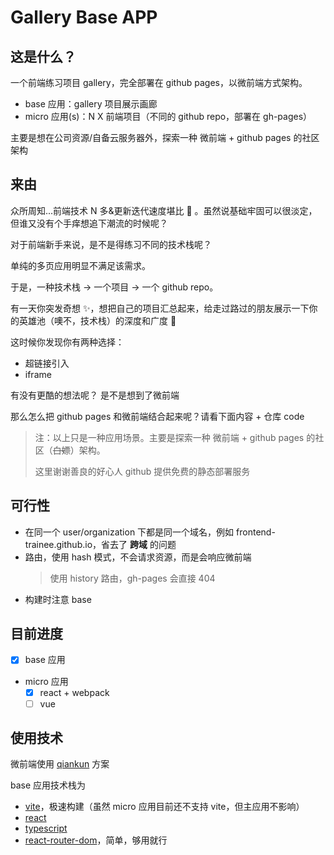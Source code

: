 # Gallery Base APP

## 这是什么？

一个前端练习项目 gallery，完全部署在 github pages，以微前端方式架构。

- base 应用：gallery 项目展示画廊
- micro 应用(s)：N X 前端项目（不同的 github repo，部署在 gh-pages）

主要是想在公司资源/自备云服务器外，探索一种 微前端 + github pages 的社区架构

## 来由

众所周知...前端技术 N 多&更新迭代速度堪比 🚀 。虽然说基础牢固可以很淡定，但谁又没有个手痒想追下潮流的时候呢？

对于前端新手来说，是不是得练习不同的技术栈呢？

单纯的多页应用明显不满足该需求。

于是，一种技术栈 -> 一个项目 -> 一个 github repo。

有一天你突发奇想 ✨，想把自己的项目汇总起来，给走过路过的朋友展示一下你的英雄池（噢不，技术栈）的深度和广度 💪

这时候你发现你有两种选择：

- 超链接引入
- iframe

有没有更酷的想法呢？
是不是想到了微前端

那么怎么把 github pages 和微前端结合起来呢？请看下面内容 + 仓库 code

> 注：以上只是一种应用场景。主要是探索一种 微前端 + github pages 的社区（~~白嫖~~）架构。
>
> 这里谢谢善良的好心人 github 提供免费的静态部署服务

## 可行性

- 在同一个 user/organization 下都是同一个域名，例如 frontend-trainee.github.io，省去了 **跨域** 的问题
- 路由，使用 hash 模式，不会请求资源，而是会响应微前端
  > 使用 history 路由，gh-pages 会直接 404
- 构建时注意 base

## 目前进度

- [x] base 应用
- micro 应用
  - [x] react + webpack
  - [ ] vue

## 使用技术

微前端使用 [qiankun](https://qiankun.umijs.org/zh/guide) 方案

base 应用技术栈为

- [vite](https://cn.vitejs.dev/guide/)，极速构建（虽然 micro 应用目前还不支持 vite，但主应用不影响）
- [react](https://zh-hans.reactjs.org/)
- [typescript](https://www.typescriptlang.org/)
- [react-router-dom](https://www.npmjs.com/package/react-router-dom)，简单，够用就行
